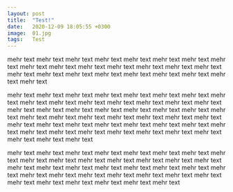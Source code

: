 ```yaml
---
layout: post
title:  "Test!"
date:   2020-12-09 18:05:55 +0300
image:  01.jpg
tags:   Test
---
```


mehr text mehr text mehr text mehr text mehr text mehr text mehr text mehr text mehr text mehr text mehr text mehr text mehr text mehr text mehr text mehr text mehr text mehr text mehr text mehr text mehr text mehr text mehr text mehr text 

mehr text mehr text mehr text mehr text mehr text mehr text mehr text mehr text mehr text mehr text mehr text mehr text mehr text mehr text mehr text mehr text mehr text mehr text mehr text mehr text mehr text mehr text mehr text mehr text mehr text mehr text mehr text mehr text mehr text mehr text mehr text mehr text mehr text mehr text mehr text mehr text mehr text mehr text mehr text mehr text mehr text mehr text mehr text mehr text mehr text mehr text mehr text mehr text 

mehr text mehr text mehr text mehr text mehr text mehr text mehr text mehr text mehr text mehr text mehr text mehr text mehr text mehr text mehr text mehr text mehr text mehr text mehr text mehr text mehr text mehr text mehr text mehr text mehr text mehr text mehr text mehr text mehr text mehr text mehr text mehr text mehr text mehr text mehr text mehr text 
